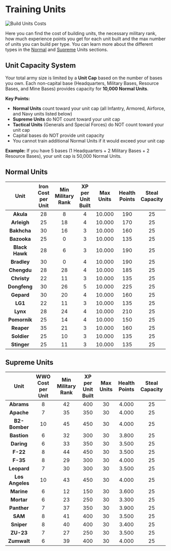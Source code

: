 # Training Units

![Build Units Costs](../assets/images/header_unit_constructions.webp "Unit Construction")

Here you can find the cost of building units, the necessary military rank, how much experience
points you get for each unit built and the max number of units you can build per type. You can learn
more about the different types in the [Normal](units-normal.md) and [Supreme](units-supreme.md)
Units sections.

## Unit Capacity System

Your total army size is limited by a **Unit Cap** based on the number of bases you own. Each non-capital base (Headquarters, Military Bases, Resource Bases, and Mine Bases) provides capacity for **10,000 Normal Units**.

**Key Points:**
- **Normal Units** count toward your unit cap (all Infantry, Armored, Airforce, and Navy units listed below)
- **Supreme Units** do NOT count toward your unit cap
- **Tactical Units** (Generals and Special Forces) do NOT count toward your unit cap
- Capital bases do NOT provide unit capacity
- You cannot train additional Normal Units if it would exceed your unit cap

**Example:** If you have 5 bases (1 Headquarters + 2 Military Bases + 2 Resource Bases), your unit cap is 50,000 Normal Units.

## Normal Units

|      Unit      | Iron Cost per Unit | Min Military Rank | XP per Unit Built | Max Units | Health Points | Steal Capacity |
| :------------: | :----------------: | :---------------: | :---------------: | :-------: | :-----------: | :------------: |
|   **Akula**    |         28         |         8         |         4         |  10.000   |      190      |       25       |
|  **Arleigh**   |         25         |        18         |         4         |  10.000   |      170      |       25       |
|  **Bakhcha**   |         30         |        16         |         3         |  10.000   |      160      |       25       |
|  **Bazooka**   |         25         |         0         |         3         |  10.000   |      135      |       25       |
| **Black Hawk** |         28         |         6         |         3         |  10.000   |      190      |       25       |
|  **Bradley**   |         30         |         0         |         4         |  10.000   |      190      |       25       |
|  **Chengdu**   |         28         |        28         |         4         |  10.000   |      185      |       25       |
|  **Christy**   |         22         |        11         |         3         |  10.000   |      135      |       25       |
|  **Dongfeng**  |         30         |        26         |         5         |  10.000   |      225      |       25       |
|   **Gepard**   |         30         |        20         |         4         |  10.000   |      160      |       25       |
|    **LG1**     |         22         |        11         |         3         |  10.000   |      135      |       25       |
|    **Lynx**    |         28         |        24         |         4         |  10.000   |      210      |       25       |
|  **Pomornik**  |         25         |        14         |         4         |  10.000   |      150      |       25       |
|   **Reaper**   |         35         |        21         |         3         |  10.000   |      160      |       25       |
|  **Soldier**   |         25         |        10         |         3         |  10.000   |      135      |       25       |
|  **Stinger**   |         25         |        11         |         3         |  10.000   |      135      |       25       |

## Supreme Units

|      Unit       | WWO Cost per Unit | Min Military Rank | XP per Unit Built | Max Units | Health Points | Steal Capacity |
| :-------------: | :---------------: | :---------------: | :---------------: | :-------: | :-----------: | :------------: |
|   **Abrams**    |         8         |        42         |        400        |    30     |     4.000     |       25       |
|   **Apache**    |         7         |        35         |        350        |    30     |     4.000     |       25       |
|  **B2-Bomber**  |        10         |        45         |        450        |    30     |     4.000     |       25       |
|   **Bastion**   |         6         |        32         |        300        |    30     |     3.800     |       25       |
|   **Daring**    |         6         |        33         |        350        |    30     |     3.500     |       25       |
|    **F-22**     |         8         |        44         |        450        |    30     |     3.500     |       25       |
|    **F-35**     |         8         |        29         |        300        |    30     |     4.000     |       25       |
|   **Leopard**   |         7         |        30         |        300        |    30     |     3.500     |       25       |
| **Los Angeles** |        10         |        43         |        450        |    30     |     4.000     |       25       |
|   **Marine**    |         6         |        12         |        150        |    30     |     3.600     |       25       |
|   **Mortar**    |         6         |        23         |        250        |    30     |     3.300     |       25       |
|   **Panther**   |         7         |        37         |        350        |    30     |     3.900     |       25       |
|     **SAM**     |         8         |        41         |        400        |    30     |     3.500     |       25       |
|   **Sniper**    |         8         |        40         |        400        |    30     |     3.400     |       25       |
|    **ZU-23**    |         7         |        27         |        250        |    30     |     3.500     |       25       |
|   **Zumwalt**   |         6         |        39         |        400        |    30     |     4.000     |       25       |
